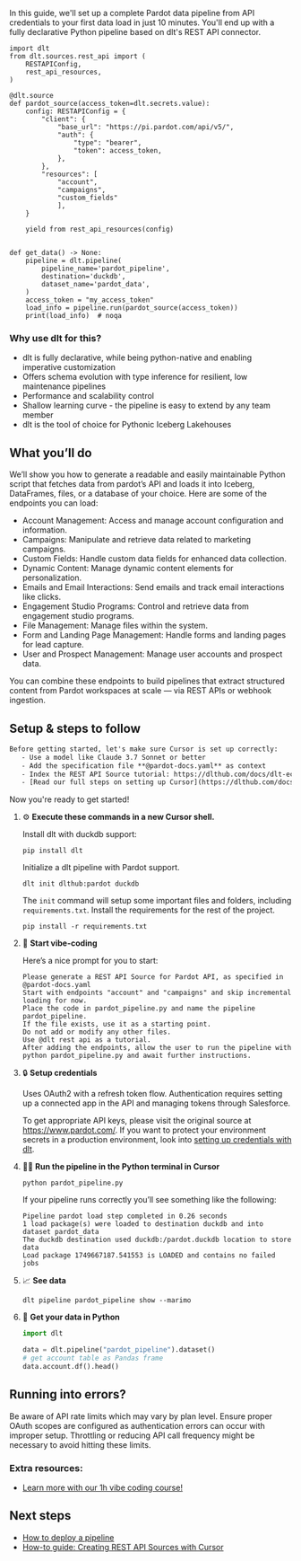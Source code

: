 In this guide, we'll set up a complete Pardot data pipeline from API credentials to your first data load in just 10 minutes. You'll end up with a fully declarative Python pipeline based on dlt's REST API connector.

```python-outcome
import dlt
from dlt.sources.rest_api import (
    RESTAPIConfig,
    rest_api_resources,
)

@dlt.source
def pardot_source(access_token=dlt.secrets.value):
    config: RESTAPIConfig = {
        "client": {
            "base_url": "https://pi.pardot.com/api/v5/",
            "auth": {
                "type": "bearer",
                "token": access_token,
            },
        },
        "resources": [
            "account",
            "campaigns",
            "custom_fields"
            ],
    }

    yield from rest_api_resources(config)


def get_data() -> None:
    pipeline = dlt.pipeline(
        pipeline_name='pardot_pipeline',
        destination='duckdb',
        dataset_name='pardot_data', 
    )
    access_token = "my_access_token"
    load_info = pipeline.run(pardot_source(access_token))
    print(load_info)  # noqa
```

### Why use dlt for this?

- dlt is fully declarative, while being python-native and enabling imperative customization
- Offers schema evolution with type inference for resilient, low maintenance pipelines
- Performance and scalability control
- Shallow learning curve - the pipeline is easy to extend by any team member
- dlt is the tool of choice for Pythonic Iceberg Lakehouses

## What you’ll do

We’ll show you how to generate a readable and easily maintainable Python script that fetches data from pardot’s API and loads it into Iceberg, DataFrames, files, or a database of your choice. Here are some of the endpoints you can load:

- Account Management: Access and manage account configuration and information.
- Campaigns: Manipulate and retrieve data related to marketing campaigns.
- Custom Fields: Handle custom data fields for enhanced data collection.
- Dynamic Content: Manage dynamic content elements for personalization.
- Emails and Email Interactions: Send emails and track email interactions like clicks.
- Engagement Studio Programs: Control and retrieve data from engagement studio programs.
- File Management: Manage files within the system.
- Form and Landing Page Management: Handle forms and landing pages for lead capture.
- User and Prospect Management: Manage user accounts and prospect data.

You can combine these endpoints to build pipelines that extract structured content from Pardot workspaces at scale — via REST APIs or webhook ingestion.

## Setup & steps to follow

```default
Before getting started, let's make sure Cursor is set up correctly:
   - Use a model like Claude 3.7 Sonnet or better
   - Add the specification file **@pardot-docs.yaml** as context
   - Index the REST API Source tutorial: https://dlthub.com/docs/dlt-ecosystem/verified-sources/rest_api/ and add it to context as **@dlt rest api**
   - [Read our full steps on setting up Cursor](https://dlthub.com/docs/dlt-ecosystem/llm-tooling/cursor-restapi#23-configuring-cursor-with-documentation)
```

Now you're ready to get started! 

1. ⚙️ **Execute these commands in a new Cursor shell.**
    
    Install dlt with duckdb support:
    ```shell
    pip install dlt
    ```

    Initialize a dlt pipeline with Pardot support.
    ```shell
    dlt init dlthub:pardot duckdb
    ```

    The `init` command will setup some important files and folders, including `requirements.txt`. Install the requirements for the rest of the project.
    ```shell
    pip install -r requirements.txt
    ```
    
2. 🤠 **Start vibe-coding**
    
    Here’s a nice prompt for you to start: 
    
    ```prompt
    Please generate a REST API Source for Pardot API, as specified in @pardot-docs.yaml 
    Start with endpoints "account" and "campaigns" and skip incremental loading for now. 
    Place the code in pardot_pipeline.py and name the pipeline pardot_pipeline. 
    If the file exists, use it as a starting point. 
    Do not add or modify any other files. 
    Use @dlt rest api as a tutorial. 
    After adding the endpoints, allow the user to run the pipeline with python pardot_pipeline.py and await further instructions.
    ```

    
3. 🔒 **Setup credentials** 
    
    Uses OAuth2 with a refresh token flow. Authentication requires setting up a connected app in the API and managing tokens through Salesforce.
    
    To get appropriate API keys, please visit the original source at https://www.pardot.com/.
    If you want to protect your environment secrets in a production environment, look into [setting up credentials with dlt](https://dlthub.com/docs/walkthroughs/add_credentials).
    
4. 🏃‍♀️ **Run the pipeline in the Python terminal in Cursor**
    
    ```shell
    python pardot_pipeline.py
    ```
    
    If your pipeline runs correctly you’ll see something like the following:
    
    ```shell
    Pipeline pardot load step completed in 0.26 seconds
    1 load package(s) were loaded to destination duckdb and into dataset pardot_data
    The duckdb destination used duckdb:/pardot.duckdb location to store data
    Load package 1749667187.541553 is LOADED and contains no failed jobs
    ```
    
5. 📈 **See data**
    
    ```shell
    dlt pipeline pardot_pipeline show --marimo
    ```
    
6. 🐍 **Get your data in Python**
    
    ```python
    import dlt

   data = dlt.pipeline("pardot_pipeline").dataset()
   # get account table as Pandas frame
   data.account.df().head()
    ```

## Running into errors?

Be aware of API rate limits which may vary by plan level. Ensure proper OAuth scopes are configured as authentication errors can occur with improper setup. Throttling or reducing API call frequency might be necessary to avoid hitting these limits.

### Extra resources:

- [Learn more with our 1h vibe coding course!](https://www.youtube.com/watch?v=GGid70rnJuM)

## Next steps

- [How to deploy a pipeline](https://dlthub.com/docs/walkthroughs/deploy-a-pipeline)
- [How-to guide: Creating REST API Sources with Cursor](https://dlthub.com/docs/dlt-ecosystem/llm-tooling/cursor-restapi)